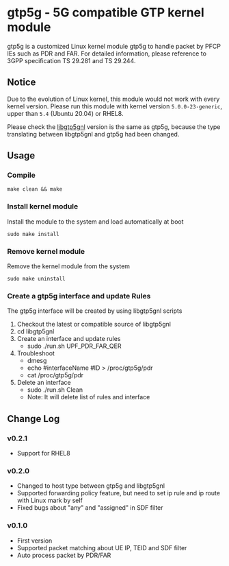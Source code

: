 # gtp5g - 5G compatible GTP kernel module
gtp5g is a customized Linux kernel module gtp5g to handle packet by PFCP IEs such as PDR and FAR.
For detailed information, please reference to 3GPP specification TS 29.281 and TS 29.244.

## Notice
Due to the evolution of Linux kernel, this module would not work with every kernel version.
Please run this module with kernel version `5.0.0-23-generic`, upper than `5.4` (Ubuntu 20.04) or RHEL8.

Please check the [libgtp5gnl](https://github.com/free5gc/libgtp5gnl) version is the same as gtp5g,
because the type translating between libgtp5gnl and gtp5g had been changed.

## Usage
### Compile
```
make clean && make
```

### Install kernel module
Install the module to the system and load automatically at boot
```
sudo make install
```

### Remove kernel module
Remove the kernel module from the system
```
sudo make uninstall
```
### Create a gtp5g interface and update Rules
The gtp5g interface will be created by using libgtp5gnl scripts
1) Checkout the latest or compatible source of libgtp5gnl
2) cd libgtp5gnl
3) Create an interface and update rules
    + sudo ./run.sh UPF_PDR_FAR_QER
4) Troubleshoot
    + dmesg
    + echo #interfaceName #ID > /proc/gtp5g/pdr
    + cat /proc/gtp5g/pdr
5) Delete an interface 
    + sudo ./run.sh Clean
    + Note: It will delete list of rules and interface

## Change Log
### v0.2.1
+ Support for RHEL8
### v0.2.0
+ Changed to host type between gtp5g and libgtp5gnl
+ Supported forwarding policy feature, but need to set ip rule and ip route with Linux mark by self
+ Fixed bugs about "any" and "assigned" in SDF filter
### v0.1.0
+ First version
+ Supported packet matching about UE IP, TEID and SDF filter
+ Auto process packet by PDR/FAR
